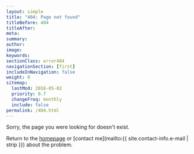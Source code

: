 ```yaml
---
layout: simple
title: "404: Page not found"
titleBefore: 404
titleAfter:
meta:
summary:
author:
image:
keywords:
sectionClass: error404
navigationSection: [first]
includeInNavigation: false
weight: 0
sitemap:
  lastMod: 2016-05-02
  priority: 0.7
  changeFreq: monthly
  include: false
permalink: /404.html
---
```


Sorry, the page you were looking for doesn't exist.

Return to the [homepage]({{site.baseurl}}/) or [contact me](mailto:{{ site.contact-info.e-mail | strip }}) about the problem.

